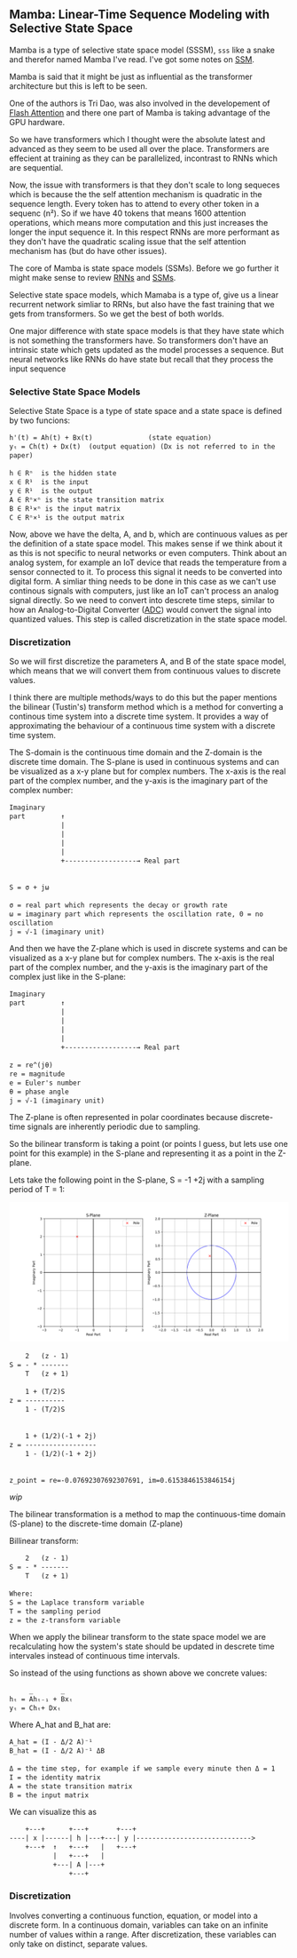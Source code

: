 ## Mamba: Linear-Time Sequence Modeling with Selective State Space
Mamba is a type of selective state space model (SSSM), `sss` like a snake and
therefor named Mamba I've read. I've got some notes on
[SSM](./state-space-models.md).

Mamba is said that it might be just as influential as the transformer
architecture but this is left to be seen.

One of the authors is Tri Dao, was also involved in the developement of 
[Flash Attention](https://github.com/Dao-AILab/flash-attention) and there one
part of Mamba is taking advantage of the GPU hardware.

So we have transformers which I thought were the absolute latest and advanced
as they seem to be used all over the place. Transformers are effecient at
training as they can be parallelized, incontrast to RNNs which are sequential.

Now, the issue with transformers is that they don't scale to long sequeces which
is because the the self attention mechanism is quadratic in the sequence length.
Every token has to attend to every other token in a sequenc (n²). So if we
have 40 tokens that means 1600 attention operations, which means more
computation and this just increases the longer the input sequence it. In this
respect RNNs are more performant as they don't have the quadratic scaling issue
that the self attention mechanism has (but do have other issues).

The core of Mamba is state space models (SSMs). Before we go further it might
make sense to review [RNNs](./rnn.md) and [SSMs](./state-space-models.md).

Selective state space models, which Mamaba is a type of, give us a linear
recurrent network simliar to RRNs, but also have the fast training that we gets
from transformers. So we get the best of both worlds.

One major difference with state space models is that they have state which is
not something the transformers have. So transformers don't have an intrinsic
state which gets updated as the model processes a sequence. But neural networks
like RNNs do have state but recall that they process the input sequence

### Selective State Space Models
Selective State Space is a type of state space and a state space is defined
by two funcions:
```
h'(t) = Ah(t) + Bx(t)              (state equation)
yₜ = Ch(t) + Dx(t)  (output equation) (Dx is not referred to in the paper)

h ∈ Rⁿ  is the hidden state
x ∈ R¹  is the input
y ∈ R¹  is the output
A ∈ Rⁿ×ⁿ is the state transition matrix
B ∈ R¹×ⁿ is the input matrix
C ∈ Rⁿ×¹ is the output matrix
```
Now, above we have the delta, A, and b, which are continuous values as per
the definition of a state space model. This makes sense if we think about it as
this is not specific to neural networks or even computers.
Think about an analog system, for example an IoT device that reads the
temperature from a sensor connected to it. To process this signal it needs
to be converted into digital form. A simliar thing needs to be done in this case
as we can't use continous signals with computers, just like an IoT can't process
an analog signal directly. So we need to convert into descrete time steps,
similar to how an Analog-to-Digital Converter ([ADC]) would convert the signal
into quantized values. This step is called discretization in the state space
model.

[ADC]: https://github.com/danbev/learning-iot/tree/master?tab=readme-ov-file#analog-to-digital-converter-adc

### Discretization
So we will first discretize the parameters A, and B of the state space model,
which means that we will convert them from continuous values to discrete values.

I think there are multiple methods/ways to do this but the paper mentions
the bilinear (Tustin's) transform method which is a method for converting a
continous time system into a discrete time system. It provides a way of
approximating the behaviour of a continuous time system with a discrete time
system.

The S-domain is the continuous time domain and the Z-domain is the discrete
time domain.
The S-plane is used in continuous systems and can be visualized as a x-y plane
but for complex numbers. The x-axis is the real part of the complex number,
and the y-axis is the imaginary part of the complex number: 
```
Imaginary
part         ↑
             |
             |
             |
             |
             +------------------→ Real part


S = σ + jω

σ = real part which represents the decay or growth rate
ω = imaginary part which represents the oscillation rate, 0 = no oscillation
j = √-1 (imaginary unit)
```

And then we have the Z-plane which is used in discrete systems and can be
visualized as a x-y plane but for complex numbers. The x-axis is the real part
of the complex number, and the y-axis is the imaginary part of the complex just
like in the S-plane:
```
Imaginary
part         ↑
             |
             |
             |
             |
             +------------------→ Real part

z = re^(jθ)
re = magnitude
e = Euler's number
θ = phase angle
j = √-1 (imaginary unit)
```
The Z-plane is often represented in polar coordinates because discrete-time
signals are inherently periodic due to sampling.

So the bilinear transform is taking a point (or points I guess, but lets use one
point for this example) in the S-plane and representing it as a point in the
Z-plane.

Lets take the following point in the S-plane, S = -1 +2j with a sampling
period of T = 1:

![image](./bilinear.png)


```
    2   (z - 1)
S = - * -------
    T   (z + 1)

    1 + (T/2)S
z = ----------
    1 - (T/2)S


    1 + (1/2)(-1 + 2j)
z = ------------------
    1 - (1/2)(-1 + 2j)


z_point = re=-0.07692307692307691, im=0.6153846153846154j
```



_wip_

The bilinear transformation is a method to map the continuous-time domain
(S-plane) to the discrete-time domain (Z-plane)

Billinear transform:
```
    2   (z - 1)
S = - * -------
    T   (z + 1)

Where:
S = the Laplace transform variable
T = the sampling period
z = the z-transform variable
```

When we apply the bilinear transform to the state space model we are
recalculating how the system's state should be updated in descrete time
intervales instead of continuous time intervals.

So instead of the using functions as shown above we concrete values:
```
     _       _ 
hₜ = Ahₜ₋₁ + Bxₜ
yₜ = Chₜ+ Dxₜ
```
Where A_hat and B_hat are:
```
A_hat = (I - Δ/2 A)⁻¹
B_hat = (I - Δ/2 A)⁻¹ ΔB

Δ = the time step, for example if we sample every minute then Δ = 1
I = the identity matrix
A = the state transition matrix
B = the input matrix
```

We can visualize this as
```
    +---+      +---+       +---+
----| x |------| h |---+---| y |----------------------------->
    +---+  ↑   +---+   |   +---+
           |   +---+   |
           +---| A |---+
               +---+
```


### Discretization
Involves converting a continuous function, equation, or model into a discrete
form. In a continuous domain, variables can take on an infinite number of values
within a range. After discretization, these variables can only take on distinct,
separate values.

